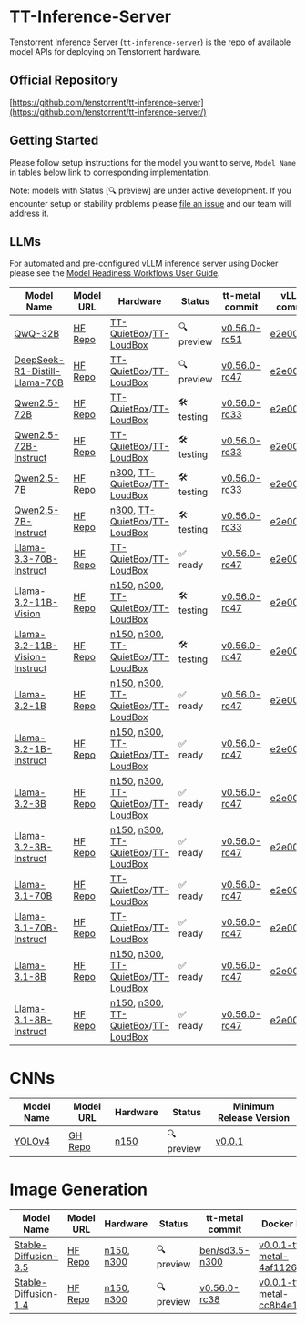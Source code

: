 # TT-Inference-Server

Tenstorrent Inference Server (`tt-inference-server`) is the repo of available model APIs for deploying on Tenstorrent hardware.

## Official Repository

[https://github.com/tenstorrent/tt-inference-server](https://github.com/tenstorrent/tt-inference-server/)


## Getting Started
Please follow setup instructions for the model you want to serve, `Model Name` in tables below link to corresponding implementation.

Note: models with Status [🔍 preview] are under active development. If you encounter setup or stability problems please [file an issue](https://github.com/tenstorrent/tt-inference-server/issues/new?template=Blank+issue) and our team will address it.

## LLMs

For automated and pre-configured vLLM inference server using Docker please see the [Model Readiness Workflows User Guide](docs/workflows_user_guide.md).

| Model Name | Model URL | Hardware | Status | tt-metal commit | vLLM commit | Docker Image |
|------------|-----------|----------|--------|-----------------|-------------|--------------|
| [QwQ-32B](vllm-tt-metal-llama3/README.md) | [HF Repo](https://huggingface.co/Qwen/QwQ-32B) | [TT-QuietBox](https://tenstorrent.com/hardware/tt-quietbox)/[TT-LoudBox](https://tenstorrent.com/hardware/tt-loudbox) | 🔍 preview | [v0.56.0-rc51](https://github.com/tenstorrent/tt-metal/tree/v0.56.0-rc51/models/demos/llama3) | [e2e0002a](https://github.com/tenstorrent/vllm/tree/e2e0002ac7dc) | [0.0.4-v0.56.0-rc51-e2e0002ac7dc](https://ghcr.io/tenstorrent/tt-inference-server/vllm-tt-metal-src-release-ubuntu-20.04-amd64) |
| [DeepSeek-R1-Distill-Llama-70B](vllm-tt-metal-llama3/README.md) | [HF Repo](https://huggingface.co/deepseek-ai/DeepSeek-R1-Distill-Llama-70B) | [TT-QuietBox](https://tenstorrent.com/hardware/tt-quietbox)/[TT-LoudBox](https://tenstorrent.com/hardware/tt-loudbox) |  🔍 preview | [v0.56.0-rc47](https://github.com/tenstorrent/tt-metal/tree/v0.56.0-rc47/models/demos/llama3) | [e2e0002a](https://github.com/tenstorrent/vllm/tree/e2e0002ac7dc) | [0.0.4-v0.56.0-rc47-e2e0002ac7dc](https://ghcr.io/tenstorrent/tt-inference-server/vllm-tt-metal-src-release-ubuntu-20.04-amd64) |
| [Qwen2.5-72B](vllm-tt-metal-llama3/README.md) | [HF Repo](https://huggingface.co/Qwen/Qwen2.5-72B) | [TT-QuietBox](https://tenstorrent.com/hardware/tt-quietbox)/[TT-LoudBox](https://tenstorrent.com/hardware/tt-loudbox) | 🛠️ testing | [v0.56.0-rc33](https://github.com/tenstorrent/tt-metal/tree/v0.56.0-rc33/models/demos/llama3) | [e2e0002a](https://github.com/tenstorrent/vllm/tree/e2e0002ac7dc) | [0.0.4-v0.56.0-rc33-e2e0002ac7dc](https://ghcr.io/tenstorrent/tt-inference-server/vllm-tt-metal-src-release-ubuntu-20.04-amd64) |
| [Qwen2.5-72B-Instruct](vllm-tt-metal-llama3/README.md) | [HF Repo](https://huggingface.co/Qwen/Qwen2.5-72B-Instruct) | [TT-QuietBox](https://tenstorrent.com/hardware/tt-quietbox)/[TT-LoudBox](https://tenstorrent.com/hardware/tt-loudbox) | 🛠️ testing | [v0.56.0-rc33](https://github.com/tenstorrent/tt-metal/tree/v0.56.0-rc33/models/demos/llama3) | [e2e0002a](https://github.com/tenstorrent/vllm/tree/e2e0002ac7dc) | [0.0.4-v0.56.0-rc33-e2e0002ac7dc](https://ghcr.io/tenstorrent/tt-inference-server/vllm-tt-metal-src-release-ubuntu-20.04-amd64) |
| [Qwen2.5-7B](vllm-tt-metal-llama3/README.md) | [HF Repo](https://huggingface.co/Qwen/Qwen2.5-7B) | [n300](https://tenstorrent.com/hardware/wormhole), [TT-QuietBox](https://tenstorrent.com/hardware/tt-quietbox)/[TT-LoudBox](https://tenstorrent.com/hardware/tt-loudbox) | 🛠️ testing | [v0.56.0-rc33](https://github.com/tenstorrent/tt-metal/tree/v0.56.0-rc33/models/demos/llama3) | [e2e0002a](https://github.com/tenstorrent/vllm/tree/e2e0002ac7dc) | [0.0.4-v0.56.0-rc33-e2e0002ac7dc](https://ghcr.io/tenstorrent/tt-inference-server/vllm-tt-metal-src-release-ubuntu-20.04-amd64) |
| [Qwen2.5-7B-Instruct](vllm-tt-metal-llama3/README.md) | [HF Repo](https://huggingface.co/Qwen/Qwen2.5-7B-Instruct) | [n300](https://tenstorrent.com/hardware/wormhole), [TT-QuietBox](https://tenstorrent.com/hardware/tt-quietbox)/[TT-LoudBox](https://tenstorrent.com/hardware/tt-loudbox) | 🛠️ testing | [v0.56.0-rc33](https://github.com/tenstorrent/tt-metal/tree/v0.56.0-rc33/models/demos/llama3) | [e2e0002a](https://github.com/tenstorrent/vllm/tree/e2e0002ac7dc) | [0.0.4-v0.56.0-rc33-e2e0002ac7dc](https://ghcr.io/tenstorrent/tt-inference-server/vllm-tt-metal-src-release-ubuntu-20.04-amd64) |
| [Llama-3.3-70B-Instruct](vllm-tt-metal-llama3/README.md) | [HF Repo](https://huggingface.co/meta-llama/Llama-3.3-70B-Instruct) | [TT-QuietBox](https://tenstorrent.com/hardware/tt-quietbox)/[TT-LoudBox](https://tenstorrent.com/hardware/tt-loudbox) | ✅ ready | [v0.56.0-rc47](https://github.com/tenstorrent/tt-metal/tree/v0.56.0-rc47/models/demos/llama3) | [e2e0002a](https://github.com/tenstorrent/vllm/tree/e2e0002ac7dc) | [0.0.4-v0.56.0-rc47-e2e0002ac7dc](https://ghcr.io/tenstorrent/tt-inference-server/vllm-tt-metal-src-release-ubuntu-20.04-amd64) |
| [Llama-3.2-11B-Vision](vllm-tt-metal-llama3/README.md) | [HF Repo](https://huggingface.co/meta-llama/Llama-3.2-11B-Vision) | [n150](https://tenstorrent.com/hardware/wormhole), [n300](https://tenstorrent.com/hardware/wormhole), [TT-QuietBox](https://tenstorrent.com/hardware/tt-quietbox)/[TT-LoudBox](https://tenstorrent.com/hardware/tt-loudbox) | 🛠️ testing | [v0.56.0-rc47](https://github.com/tenstorrent/tt-metal/tree/v0.56.0-rc47/models/demos/llama3) | [e2e0002a](https://github.com/tenstorrent/vllm/tree/e2e0002ac7dc) | [0.0.4-v0.56.0-rc47-e2e0002ac7dc](https://ghcr.io/tenstorrent/tt-inference-server/vllm-tt-metal-src-release-ubuntu-20.04-amd64) |
| [Llama-3.2-11B-Vision-Instruct](vllm-tt-metal-llama3/README.md) | [HF Repo](https://huggingface.co/meta-llama/Llama-3.2-11B-Vision-Instruct) | [n150](https://tenstorrent.com/hardware/wormhole), [n300](https://tenstorrent.com/hardware/wormhole), [TT-QuietBox](https://tenstorrent.com/hardware/tt-quietbox)/[TT-LoudBox](https://tenstorrent.com/hardware/tt-loudbox) | 🛠️ testing | [v0.56.0-rc47](https://github.com/tenstorrent/tt-metal/tree/v0.56.0-rc47/models/demos/llama3) | [e2e0002a](https://github.com/tenstorrent/vllm/tree/e2e0002ac7dc) | [0.0.4-v0.56.0-rc47-e2e0002ac7dc](https://ghcr.io/tenstorrent/tt-inference-server/vllm-tt-metal-src-release-ubuntu-20.04-amd64) |
| [Llama-3.2-1B](vllm-tt-metal-llama3/README.md) | [HF Repo](https://huggingface.co/meta-llama/Llama-3.2-1B) | [n150](https://tenstorrent.com/hardware/wormhole), [n300](https://tenstorrent.com/hardware/wormhole), [TT-QuietBox](https://tenstorrent.com/hardware/tt-quietbox)/[TT-LoudBox](https://tenstorrent.com/hardware/tt-loudbox) | ✅ ready | [v0.56.0-rc47](https://github.com/tenstorrent/tt-metal/tree/v0.56.0-rc47/models/demos/llama3) | [e2e0002a](https://github.com/tenstorrent/vllm/tree/e2e0002ac7dc) | [0.0.4-v0.56.0-rc47-e2e0002ac7dc](https://ghcr.io/tenstorrent/tt-inference-server/vllm-tt-metal-src-release-ubuntu-20.04-amd64) |
| [Llama-3.2-1B-Instruct](vllm-tt-metal-llama3/README.md) | [HF Repo](https://huggingface.co/meta-llama/Llama-3.2-1B-Instruct) | [n150](https://tenstorrent.com/hardware/wormhole), [n300](https://tenstorrent.com/hardware/wormhole), [TT-QuietBox](https://tenstorrent.com/hardware/tt-quietbox)/[TT-LoudBox](https://tenstorrent.com/hardware/tt-loudbox) | ✅ ready | [v0.56.0-rc47](https://github.com/tenstorrent/tt-metal/tree/v0.56.0-rc47/models/demos/llama3) | [e2e0002a](https://github.com/tenstorrent/vllm/tree/e2e0002ac7dc) | [0.0.4-v0.56.0-rc47-e2e0002ac7dc](https://ghcr.io/tenstorrent/tt-inference-server/vllm-tt-metal-src-release-ubuntu-20.04-amd64) |
| [Llama-3.2-3B](vllm-tt-metal-llama3/README.md) | [HF Repo](https://huggingface.co/meta-llama/Llama-3.2-3B) | [n150](https://tenstorrent.com/hardware/wormhole), [n300](https://tenstorrent.com/hardware/wormhole), [TT-QuietBox](https://tenstorrent.com/hardware/tt-quietbox)/[TT-LoudBox](https://tenstorrent.com/hardware/tt-loudbox) | ✅ ready | [v0.56.0-rc47](https://github.com/tenstorrent/tt-metal/tree/v0.56.0-rc47/models/demos/llama3) | [e2e0002a](https://github.com/tenstorrent/vllm/tree/e2e0002ac7dc) | [0.0.4-v0.56.0-rc47-e2e0002ac7dc](https://ghcr.io/tenstorrent/tt-inference-server/vllm-tt-metal-src-release-ubuntu-20.04-amd64) |
| [Llama-3.2-3B-Instruct](vllm-tt-metal-llama3/README.md) | [HF Repo](https://huggingface.co/meta-llama/Llama-3.2-3B-Instruct) | [n150](https://tenstorrent.com/hardware/wormhole), [n300](https://tenstorrent.com/hardware/wormhole), [TT-QuietBox](https://tenstorrent.com/hardware/tt-quietbox)/[TT-LoudBox](https://tenstorrent.com/hardware/tt-loudbox) | ✅ ready | [v0.56.0-rc47](https://github.com/tenstorrent/tt-metal/tree/v0.56.0-rc47/models/demos/llama3) | [e2e0002a](https://github.com/tenstorrent/vllm/tree/e2e0002ac7dc) | [0.0.4-v0.56.0-rc47-e2e0002ac7dc](https://ghcr.io/tenstorrent/tt-inference-server/vllm-tt-metal-src-release-ubuntu-20.04-amd64) |
| [Llama-3.1-70B](vllm-tt-metal-llama3/README.md) | [HF Repo](https://huggingface.co/meta-llama/Llama-3.1-70B) | [TT-QuietBox](https://tenstorrent.com/hardware/tt-quietbox)/[TT-LoudBox](https://tenstorrent.com/hardware/tt-loudbox) | ✅ ready | [v0.56.0-rc47](https://github.com/tenstorrent/tt-metal/tree/v0.56.0-rc47/models/demos/llama3) | [e2e0002a](https://github.com/tenstorrent/vllm/tree/e2e0002ac7dc) | [0.0.4-v0.56.0-rc47-e2e0002ac7dc](https://ghcr.io/tenstorrent/tt-inference-server/vllm-tt-metal-src-release-ubuntu-20.04-amd64) |
| [Llama-3.1-70B-Instruct](vllm-tt-metal-llama3/README.md) | [HF Repo](https://huggingface.co/meta-llama/Llama-3.1-70B-Instruct) | [TT-QuietBox](https://tenstorrent.com/hardware/tt-quietbox)/[TT-LoudBox](https://tenstorrent.com/hardware/tt-loudbox) | ✅ ready | [v0.56.0-rc47](https://github.com/tenstorrent/tt-metal/tree/v0.56.0-rc47/models/demos/llama3) | [e2e0002a](https://github.com/tenstorrent/vllm/tree/e2e0002ac7dc) | [0.0.4-v0.56.0-rc47-e2e0002ac7dc](https://ghcr.io/tenstorrent/tt-inference-server/vllm-tt-metal-src-release-ubuntu-20.04-amd64) |
| [Llama-3.1-8B](vllm-tt-metal-llama3/README.md) | [HF Repo](https://huggingface.co/meta-llama/Llama-3.1-8B) | [n150](https://tenstorrent.com/hardware/wormhole), [n300](https://tenstorrent.com/hardware/wormhole), [TT-QuietBox](https://tenstorrent.com/hardware/tt-quietbox)/[TT-LoudBox](https://tenstorrent.com/hardware/tt-loudbox) | ✅ ready | [v0.56.0-rc47](https://github.com/tenstorrent/tt-metal/tree/v0.56.0-rc47/models/demos/llama3) | [e2e0002a](https://github.com/tenstorrent/vllm/tree/e2e0002ac7dc) | [0.0.4-v0.56.0-rc47-e2e0002ac7dc](https://ghcr.io/tenstorrent/tt-inference-server/vllm-tt-metal-src-release-ubuntu-20.04-amd64) |
| [Llama-3.1-8B-Instruct](vllm-tt-metal-llama3/README.md) | [HF Repo](https://huggingface.co/meta-llama/Llama-3.1-8B-Instruct) | [n150](https://tenstorrent.com/hardware/wormhole), [n300](https://tenstorrent.com/hardware/wormhole), [TT-QuietBox](https://tenstorrent.com/hardware/tt-quietbox)/[TT-LoudBox](https://tenstorrent.com/hardware/tt-loudbox) | ✅ ready | [v0.56.0-rc47](https://github.com/tenstorrent/tt-metal/tree/v0.56.0-rc47/models/demos/llama3) | [e2e0002a](https://github.com/tenstorrent/vllm/tree/e2e0002ac7dc) | [0.0.4-v0.56.0-rc47-e2e0002ac7dc](https://ghcr.io/tenstorrent/tt-inference-server/vllm-tt-metal-src-release-ubuntu-20.04-amd64) |

# CNNs

| Model Name                    | Model URL                                                             | Hardware                                                                 | Status      | Minimum Release Version                                                          |
| ----------------------------- | --------------------------------------------------------------------- | ------------------------------------------------------------------------ | ----------- | -------------------------------------------------------------------------------- |
| [YOLOv4](tt-metal-yolov4/README.md)                        | [GH Repo](https://github.com/AlexeyAB/darknet)                    | [n150](https://tenstorrent.com/hardware/wormhole)                        | 🔍 preview  | [v0.0.1](https://github.com/tenstorrent/tt-inference-server/releases/tag/v0.0.1) |


# Image Generation

| Model Name | Model URL | Hardware | Status | tt-metal commit | Docker Image |
|------------|-----------|----------|--------|-----------------|--------------|
| [Stable-Diffusion-3.5](tt-metal-stable-diffusion-3.5/README.md)          | [HF Repo](https://huggingface.co/stabilityai/stable-diffusion-3.5-medium)            | [n150](https://tenstorrent.com/hardware/wormhole), [n300](https://tenstorrent.com/hardware/wormhole) | 🔍 preview  | [ben/sd3.5-n300](https://github.com/tenstorrent/tt-metal/tree/ben/sd3.5-n300) | [v0.0.1-tt-metal-4af1126d6d0d](https://ghcr.io/tenstorrent/tt-inference-server/tt-metal-stable-diffusion-3.5-src-base:v0.0.1-tt-metal-4af1126d6d0d) |
| [Stable-Diffusion-1.4](tt-metal-stable-diffusion-1.4/README.md)          | [HF Repo](https://huggingface.co/CompVis/stable-diffusion-v1-4)           | [n150](https://tenstorrent.com/hardware/wormhole), [n300](https://tenstorrent.com/hardware/wormhole) | 🔍 preview  | [v0.56.0-rc38](https://github.com/tenstorrent/tt-metal/tree/v0.56.0-rc38) | [v0.0.1-tt-metal-cc8b4e1dac99](https://ghcr.io/tenstorrent/tt-inference-server/tt-metal-stable-diffusion-1.4-src-base:v0.0.1-tt-metal-cc8b4e1dac99) |